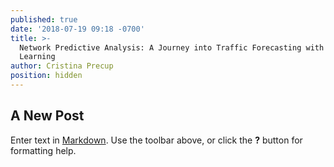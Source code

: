 ```yaml
---
published: true
date: '2018-07-19 09:18 -0700'
title: >-
  Network Predictive Analysis: A Journey into Traffic Forecasting with Deep
  Learning
author: Cristina Precup
position: hidden
---
```

## A New Post

Enter text in [Markdown](http://daringfireball.net/projects/markdown/). Use the toolbar above, or click the **?** button for formatting help.
